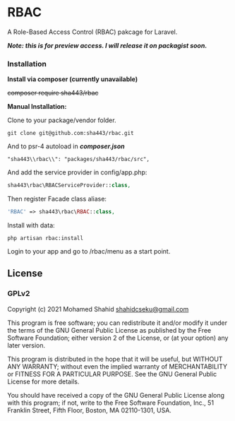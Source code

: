 
# RBAC

A Role-Based Access Control (RBAC) pakcage for Laravel.

***Note: this is for preview access. I will release it on packagist soon.***

### Installation

**Install via composer (currently unavailable)**

~~composer require sha443/rbac~~


**Manual Installation:**

Clone to your package/vendor folder.

    git clone git@github.com:sha443/rbac.git

And to psr-4 autoload in ***composer.json***

    "sha443\\rbac\\": "packages/sha443/rbac/src",

And add the service provider in config/app.php:

```php
sha443\rbac\RBACServiceProvider::class,
```

Then register Facade class aliase:

```php
'RBAC' => sha443\rbac\RBAC::class,
```

Install with data:

```
php artisan rbac:install
```

Login to your app and go to /rbac/menu as a start point.

## License

### GPLv2

Copyright (c) 2021 Mohamed Shahid <shahidcseku@gmail.com>

This program is free software; you can redistribute it and/or
modify it under the terms of the GNU General Public License
as published by the Free Software Foundation; either version 2
of the License, or (at your option) any later version.

This program is distributed in the hope that it will be useful,
but WITHOUT ANY WARRANTY; without even the implied warranty of
MERCHANTABILITY or FITNESS FOR A PARTICULAR PURPOSE.  See the
GNU General Public License for more details.

You should have received a copy of the GNU General Public License
along with this program; if not, write to the Free Software
Foundation, Inc., 51 Franklin Street, Fifth Floor, Boston, MA  02110-1301, USA.

